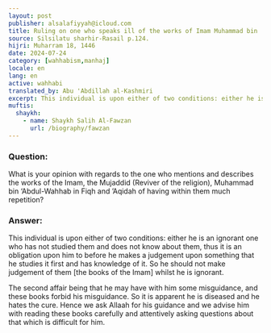 ```yaml
---
layout: post
publisher: alsalafiyyah@icloud.com
title: Ruling on one who speaks ill of the works of Imam Muhammad bin 'Abdul-Wahhab
source: Silsilatu sharhir-Rasail p.124.
hijri: Muharram 18, 1446
date: 2024-07-24
category: [wahhabism,manhaj]
locale: en
lang: en
active: wahhabi
translated_by: Abu 'Abdillah al-Kashmiri
excerpt: This individual is upon either of two conditions: either he is an ignorant one who has not studied them and does not know about them, thus it is an obligation upon him to before he makes a judgement upon something that he studies it first and has knowledge of it.
muftis:
  shaykh: 
    - name: Shaykh Salih Al-Fawzan
      url: /biography/fawzan
---
```


### Question: 
What is your opinion with regards to the one who mentions and describes the works of the Imam, the Mujaddid (Reviver of the religion), Muhammad bin ‘Abdul-Wahhab in Fiqh and ’Aqidah of having within them much repetition?

### Answer:
This individual is upon either of two conditions: either he is an ignorant one who has not studied them and does not know about them, thus it is an obligation upon him to before he makes a judgement upon something that he studies it first and has knowledge of it. So he should not make judgement of them [the books of the Imam] whilst he is ignorant.

The second affair being that he may have with him some misguidance, and these books forbid his misguidance. So it is apparent he is diseased and he hates the cure. Hence we ask Allaah for his guidance and we advise him with reading these books carefully and attentively asking questions about that which is difficult for him.

